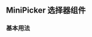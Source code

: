 <div class="demo-header">
<p class="overviewicon">
  <span class="wapi-ui-mini-picker"/>
</p>

## MiniPicker 选择器组件

<mobile-uxlink widget-name="MiniPicker"></mobile-uxlink>
</div>

### 基本用法

<mobile-view link="mini-picker/minipicker"></mobile-view>

<br>

<mobile-attributes link="mini-picker"></mobile-attributes>
